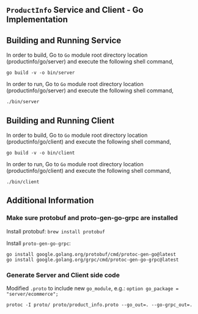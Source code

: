 ## ``ProductInfo`` Service and Client - Go Implementation

## Building and Running Service

In order to build, Go to ``Go`` module root directory location (productinfo/go/server) and execute the following
 shell command,
```
go build -v -o bin/server
```

In order to run, Go to ``Go`` module root directory location (productinfo/go/server) and execute the following
shell command,

```
./bin/server
```

## Building and Running Client   

In order to build, Go to ``Go`` module root directory location (productinfo/go/client) and execute the following
 shell command,
```
go build -v -o bin/client
```

In order to run, Go to ``Go`` module root directory location (productinfo/go/client) and execute the following
shell command,

```
./bin/client
```

## Additional Information

### Make sure protobuf and proto-gen-go-grpc are installed

Install protobuf: `brew install protobuf`

Install `proto-gen-go-grpc`:
```
go install google.golang.org/protobuf/cmd/protoc-gen-go@latest
go install google.golang.org/grpc/cmd/protoc-gen-go-grpc@latest
```

### Generate Server and Client side code
Modified `.proto` to include new `go_module`, e.g.: `option go_package = "server/ecommerce";`
```
protoc -I proto/ proto/product_info.proto --go_out=. --go-grpc_out=.
```

